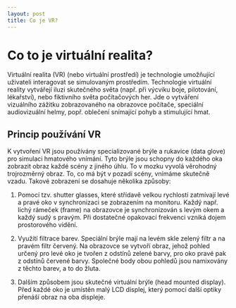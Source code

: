 ```yaml
---
layout: post
title: Co je VR?
---
```


# Co to je virtuální realita?

Virtuální realita (VR) (nebo virtuální prostředí) je technologie umožňující uživateli interagovat se simulovaným prostředím. Technologie virtuální reality vytvářejí iluzi skutečného světa (např. při výcviku boje, pilotování, lékařství), nebo fiktivního světa počítačových her.
Jde o vytváření vizuálního zážitku zobrazovaného na obrazovce počítače, speciální audiovizuální helmy, popř. oblečení snímající pohyb a stimulující hmat.

## Princip používání VR

K vytvoření VR jsou používány specializované brýle a rukavice (data glove) pro simulaci hmatového vnímání. Tyto brýle jsou schopny do každého oka zobrazit obraz každé scény z jiného úhlu. To v mozku vyvolá věrohodný trojrozměrný obraz. To, co má být v pozadí scény, vnímáme skutečně vzadu. Takové zobrazení se dosahuje několika způsoby:

1. Pomocí tzv. shutter glasses, které střídavě velkou rychlostí zatmívají levé a pravé oko v synchronizaci se zobrazením na monitoru. Každý např. lichý rámeček (frame) na obrazovce je synchronizován s levým okem a každý sudý s pravým. Při dostatečné opakovací frekvenci vzniká dojem prostorového vidění.

2. Využítí filtrace barev. Speciální brýle mají na levém skle zelený filtr a na pravém filtr červený. Na obrazovce se vytvoří obraz, jehož pohled určený pro levé oko je tvořen z odstínů zelené barvy, pro oko pravé pak z odstínů červené barvy. Společné body obou pohledů jsou namixovány z těchto barev, a to do žluta.

3. Dalším způsobem jsou skutečné virtuální brýle (head mounted display). Před každé oko je umístěn malý LCD displej, který pomocí další optiky přenáší obraz na oba displeje.